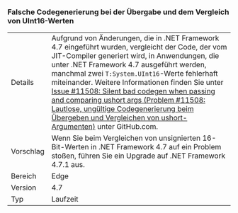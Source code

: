 ### <a name="incorrect-code-generation-when-passing-and-comparing-uint16-values"></a>Falsche Codegenerierung bei der Übergabe und dem Vergleich von UInt16-Werten

|   |   |
|---|---|
|Details|Aufgrund von Änderungen, die in .NET Framework 4.7 eingeführt wurden, vergleicht der Code, der vom JIT-Compiler generiert wird, in Anwendungen, die unter .NET Framework 4.7 ausgeführt werden, manchmal zwei <code>T:System.UInt16</code>-Werte fehlerhaft miteinander. Weitere Informationen finden Sie unter [Issue #11508: Silent bad codegen when passing and comparing ushort args (Problem #11508: Lautlose, ungültige Codegenerierung beim Übergeben und Vergleichen von ushort-Argumenten)](https://github.com/dotnet/coreclr/issues/11508) unter GitHub.com.|
|Vorschlag|Wenn Sie beim Vergleichen von unsignierten 16-Bit-Werten in .NET Framework 4.7 auf ein Problem stoßen, führen Sie ein Upgrade auf .NET Framework 4.7.1 aus.|
|Bereich|Edge|
|Version|4.7|
|Typ|Laufzeit|

